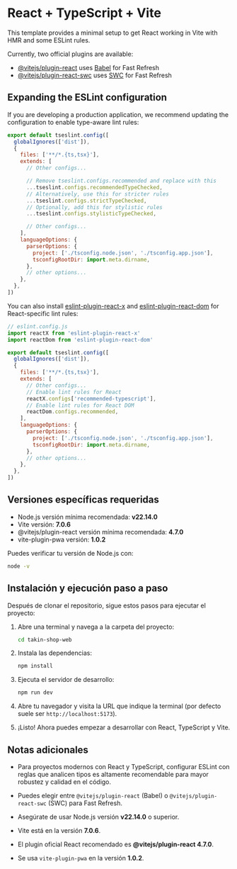 # React + TypeScript + Vite

This template provides a minimal setup to get React working in Vite with HMR and some ESLint rules.

Currently, two official plugins are available:

- [@vitejs/plugin-react](https://github.com/vitejs/vite-plugin-react/blob/main/packages/plugin-react) uses [Babel](https://babeljs.io/) for Fast Refresh
- [@vitejs/plugin-react-swc](https://github.com/vitejs/vite-plugin-react/blob/main/packages/plugin-react-swc) uses [SWC](https://swc.rs/) for Fast Refresh

## Expanding the ESLint configuration

If you are developing a production application, we recommend updating the configuration to enable type-aware lint rules:

```js
export default tseslint.config([
  globalIgnores(['dist']),
  {
    files: ['**/*.{ts,tsx}'],
    extends: [
      // Other configs...

      // Remove tseslint.configs.recommended and replace with this
      ...tseslint.configs.recommendedTypeChecked,
      // Alternatively, use this for stricter rules
      ...tseslint.configs.strictTypeChecked,
      // Optionally, add this for stylistic rules
      ...tseslint.configs.stylisticTypeChecked,

      // Other configs...
    ],
    languageOptions: {
      parserOptions: {
        project: ['./tsconfig.node.json', './tsconfig.app.json'],
        tsconfigRootDir: import.meta.dirname,
      },
      // other options...
    },
  },
])
```

You can also install [eslint-plugin-react-x](https://github.com/Rel1cx/eslint-react/tree/main/packages/plugins/eslint-plugin-react-x) and [eslint-plugin-react-dom](https://github.com/Rel1cx/eslint-react/tree/main/packages/plugins/eslint-plugin-react-dom) for React-specific lint rules:

```js
// eslint.config.js
import reactX from 'eslint-plugin-react-x'
import reactDom from 'eslint-plugin-react-dom'

export default tseslint.config([
  globalIgnores(['dist']),
  {
    files: ['**/*.{ts,tsx}'],
    extends: [
      // Other configs...
      // Enable lint rules for React
      reactX.configs['recommended-typescript'],
      // Enable lint rules for React DOM
      reactDom.configs.recommended,
    ],
    languageOptions: {
      parserOptions: {
        project: ['./tsconfig.node.json', './tsconfig.app.json'],
        tsconfigRootDir: import.meta.dirname,
      },
      // other options...
    },
  },
])
```

## Versiones específicas requeridas

- Node.js versión mínima recomendada: **v22.14.0**  
- Vite versión: **7.0.6**  
- @vitejs/plugin-react versión mínima recomendada: **4.7.0**  
- vite-plugin-pwa versión: **1.0.2**

Puedes verificar tu versión de Node.js con:

```bash
node -v
```

## Instalación y ejecución paso a paso

Después de clonar el repositorio, sigue estos pasos para ejecutar el proyecto:

1. Abre una terminal y navega a la carpeta del proyecto:

   ```bash
   cd takin-shop-web
   ```

2. Instala las dependencias:

   ```bash
   npm install
   ```

3. Ejecuta el servidor de desarrollo:

   ```bash
   npm run dev
   ```

4. Abre tu navegador y visita la URL que indique la terminal (por defecto suele ser `http://localhost:5173`).

5. ¡Listo! Ahora puedes empezar a desarrollar con React, TypeScript y Vite.

## Notas adicionales

- Para proyectos modernos con React y TypeScript, configurar ESLint con reglas que analicen tipos es altamente recomendable para mayor robustez y calidad en el código.

- Puedes elegir entre `@vitejs/plugin-react` (Babel) o `@vitejs/plugin-react-swc` (SWC) para Fast Refresh.

- Asegúrate de usar Node.js versión **v22.14.0** o superior.

- Vite está en la versión **7.0.6**.

- El plugin oficial React recomendado es **@vitejs/plugin-react 4.7.0**.

- Se usa `vite-plugin-pwa` en la versión **1.0.2**.


